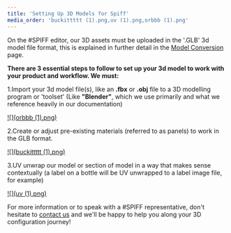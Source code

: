 ```yaml
---
title: 'Setting Up 3D Models for Spiff'
media_order: 'buckittttt (1).png,uv (1).png,orbbb (1).png'
---
```


On the #SPIFF editor, our 3D assets must be uploaded in the '.GLB' 3d model file format, this is explained in further detail in the [Model Conversion](https://help.spiff.com.au/setting-up-3d-models-for-spiff/converting-a-3d-model-to-glb ) page.

**There are 3 essential steps to follow to set up your 3d model to work with your product and workflow. We must:**

1.Import your 3d model file(s), like an **.fbx** or **.obj** file to a 3D modelling program or 'toolset' (Like **"Blender"**, which we use primarily and what we reference heavily in our documentation)

[![](orbbb (1).png)](https://help.spiff.com.au/setting-up-3d-models-for-spiff/converting-a-3d-model-to-glb )

2.Create or adjust pre-existing materials (referred to as panels) to work in the GLB format.

[![](buckittttt (1).png)](https://help.spiff.com.au/setting-up-3d-models-for-spiff/setting-up-materials-for-glb-file-exports-from-blender )

3.UV unwrap our model or section of model in a way that makes sense contextually (a label on a bottle will be UV unwrapped to a label image file, for example)

[![](uv (1).png)](https://help.spiff.com.au/setting-up-3d-models-for-spiff/uv-mapping-unwrapping-mesh-in-blender  )


For more information or to speak with a #SPIFF representative, don't hesitate to [contact us](https://spiff3d.com/contact-us/) and we'll be happy to help you along your 3D configuration journey!

